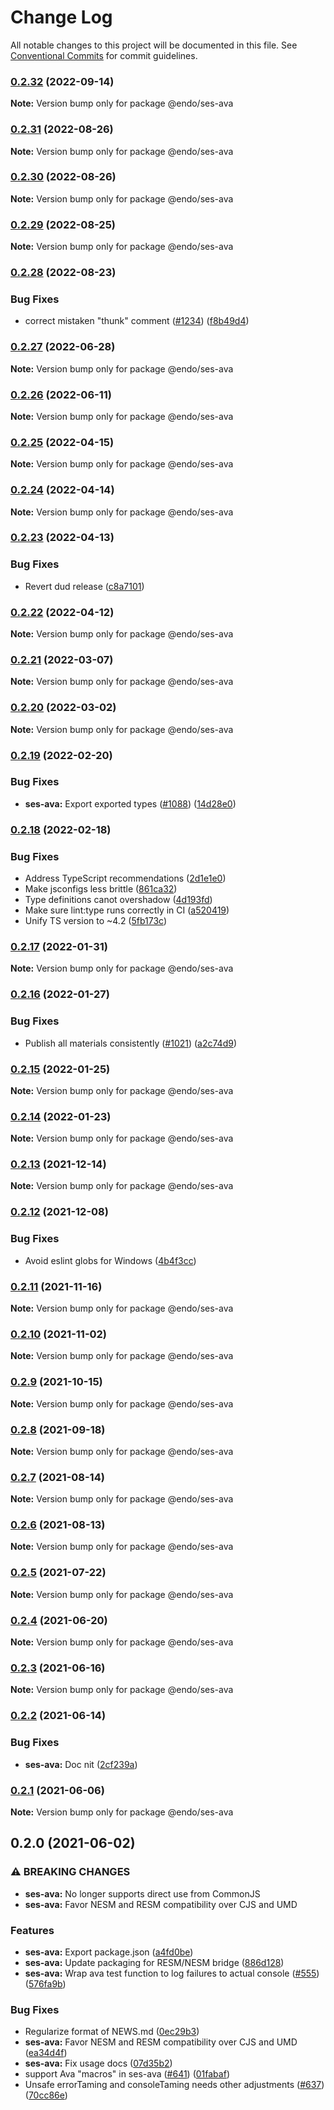 # Change Log

All notable changes to this project will be documented in this file.
See [Conventional Commits](https://conventionalcommits.org) for commit guidelines.

### [0.2.32](https://github.com/endojs/endo/compare/@endo/ses-ava@0.2.31...@endo/ses-ava@0.2.32) (2022-09-14)

**Note:** Version bump only for package @endo/ses-ava





### [0.2.31](https://github.com/endojs/endo/compare/@endo/ses-ava@0.2.30...@endo/ses-ava@0.2.31) (2022-08-26)

**Note:** Version bump only for package @endo/ses-ava





### [0.2.30](https://github.com/endojs/endo/compare/@endo/ses-ava@0.2.29...@endo/ses-ava@0.2.30) (2022-08-26)

**Note:** Version bump only for package @endo/ses-ava





### [0.2.29](https://github.com/endojs/endo/compare/@endo/ses-ava@0.2.28...@endo/ses-ava@0.2.29) (2022-08-25)

**Note:** Version bump only for package @endo/ses-ava





### [0.2.28](https://github.com/endojs/endo/compare/@endo/ses-ava@0.2.27...@endo/ses-ava@0.2.28) (2022-08-23)


### Bug Fixes

* correct mistaken "thunk" comment ([#1234](https://github.com/endojs/endo/issues/1234)) ([f8b49d4](https://github.com/endojs/endo/commit/f8b49d4f4330200aa1619d865b8501f2df4f38d2))



### [0.2.27](https://github.com/endojs/endo/compare/@endo/ses-ava@0.2.26...@endo/ses-ava@0.2.27) (2022-06-28)

**Note:** Version bump only for package @endo/ses-ava





### [0.2.26](https://github.com/endojs/endo/compare/@endo/ses-ava@0.2.25...@endo/ses-ava@0.2.26) (2022-06-11)

**Note:** Version bump only for package @endo/ses-ava





### [0.2.25](https://github.com/endojs/endo/compare/@endo/ses-ava@0.2.24...@endo/ses-ava@0.2.25) (2022-04-15)

**Note:** Version bump only for package @endo/ses-ava





### [0.2.24](https://github.com/endojs/endo/compare/@endo/ses-ava@0.2.23...@endo/ses-ava@0.2.24) (2022-04-14)

**Note:** Version bump only for package @endo/ses-ava





### [0.2.23](https://github.com/endojs/endo/compare/@endo/ses-ava@0.2.22...@endo/ses-ava@0.2.23) (2022-04-13)


### Bug Fixes

* Revert dud release ([c8a7101](https://github.com/endojs/endo/commit/c8a71017d8d7af10a97909c9da9c5c7e59aed939))



### [0.2.22](https://github.com/endojs/endo/compare/@endo/ses-ava@0.2.21...@endo/ses-ava@0.2.22) (2022-04-12)

**Note:** Version bump only for package @endo/ses-ava





### [0.2.21](https://github.com/endojs/endo/compare/@endo/ses-ava@0.2.20...@endo/ses-ava@0.2.21) (2022-03-07)

**Note:** Version bump only for package @endo/ses-ava





### [0.2.20](https://github.com/endojs/endo/compare/@endo/ses-ava@0.2.19...@endo/ses-ava@0.2.20) (2022-03-02)

**Note:** Version bump only for package @endo/ses-ava





### [0.2.19](https://github.com/endojs/endo/compare/@endo/ses-ava@0.2.18...@endo/ses-ava@0.2.19) (2022-02-20)


### Bug Fixes

* **ses-ava:** Export exported types ([#1088](https://github.com/endojs/endo/issues/1088)) ([14d28e0](https://github.com/endojs/endo/commit/14d28e0bacb81b57913d1bd5022d4e7210af2d05))



### [0.2.18](https://github.com/endojs/endo/compare/@endo/ses-ava@0.2.17...@endo/ses-ava@0.2.18) (2022-02-18)


### Bug Fixes

* Address TypeScript recommendations ([2d1e1e0](https://github.com/endojs/endo/commit/2d1e1e0bdd385a514315be908c33b8f8eb157295))
* Make jsconfigs less brittle ([861ca32](https://github.com/endojs/endo/commit/861ca32a72f0a48410fd93b1cbaaad9139590659))
* Type definitions canot overshadow ([4d193fd](https://github.com/endojs/endo/commit/4d193fd3387dadd6f55fd51ad872f10878ef46f9))
* Make sure lint:type runs correctly in CI ([a520419](https://github.com/endojs/endo/commit/a52041931e72cb7b7e3e21dde39c099cc9f262b0))
* Unify TS version to ~4.2 ([5fb173c](https://github.com/endojs/endo/commit/5fb173c05c9427dca5adfe66298c004780e8b86c))



### [0.2.17](https://github.com/endojs/endo/compare/@endo/ses-ava@0.2.16...@endo/ses-ava@0.2.17) (2022-01-31)

**Note:** Version bump only for package @endo/ses-ava





### [0.2.16](https://github.com/endojs/endo/compare/@endo/ses-ava@0.2.15...@endo/ses-ava@0.2.16) (2022-01-27)


### Bug Fixes

* Publish all materials consistently ([#1021](https://github.com/endojs/endo/issues/1021)) ([a2c74d9](https://github.com/endojs/endo/commit/a2c74d9de68a325761d62e1b2187a117ef884571))



### [0.2.15](https://github.com/endojs/endo/compare/@endo/ses-ava@0.2.14...@endo/ses-ava@0.2.15) (2022-01-25)

**Note:** Version bump only for package @endo/ses-ava





### [0.2.14](https://github.com/endojs/endo/compare/@endo/ses-ava@0.2.13...@endo/ses-ava@0.2.14) (2022-01-23)

**Note:** Version bump only for package @endo/ses-ava





### [0.2.13](https://github.com/endojs/endo/compare/@endo/ses-ava@0.2.12...@endo/ses-ava@0.2.13) (2021-12-14)

**Note:** Version bump only for package @endo/ses-ava





### [0.2.12](https://github.com/endojs/endo/compare/@endo/ses-ava@0.2.11...@endo/ses-ava@0.2.12) (2021-12-08)


### Bug Fixes

* Avoid eslint globs for Windows ([4b4f3cc](https://github.com/endojs/endo/commit/4b4f3ccaf3f5e8d53faefb4264db343dd603bf80))



### [0.2.11](https://github.com/endojs/endo/compare/@endo/ses-ava@0.2.10...@endo/ses-ava@0.2.11) (2021-11-16)

**Note:** Version bump only for package @endo/ses-ava





### [0.2.10](https://github.com/endojs/endo/compare/@endo/ses-ava@0.2.9...@endo/ses-ava@0.2.10) (2021-11-02)

**Note:** Version bump only for package @endo/ses-ava





### [0.2.9](https://github.com/endojs/endo/compare/@endo/ses-ava@0.2.8...@endo/ses-ava@0.2.9) (2021-10-15)

**Note:** Version bump only for package @endo/ses-ava





### [0.2.8](https://github.com/endojs/endo/compare/@endo/ses-ava@0.2.7...@endo/ses-ava@0.2.8) (2021-09-18)

**Note:** Version bump only for package @endo/ses-ava





### [0.2.7](https://github.com/endojs/endo/compare/@endo/ses-ava@0.2.6...@endo/ses-ava@0.2.7) (2021-08-14)

**Note:** Version bump only for package @endo/ses-ava





### [0.2.6](https://github.com/endojs/endo/compare/@endo/ses-ava@0.2.5...@endo/ses-ava@0.2.6) (2021-08-13)

**Note:** Version bump only for package @endo/ses-ava





### [0.2.5](https://github.com/endojs/endo/compare/@endo/ses-ava@0.2.4...@endo/ses-ava@0.2.5) (2021-07-22)

**Note:** Version bump only for package @endo/ses-ava





### [0.2.4](https://github.com/endojs/endo/compare/@endo/ses-ava@0.2.3...@endo/ses-ava@0.2.4) (2021-06-20)

**Note:** Version bump only for package @endo/ses-ava





### [0.2.3](https://github.com/endojs/endo/compare/@endo/ses-ava@0.2.2...@endo/ses-ava@0.2.3) (2021-06-16)

**Note:** Version bump only for package @endo/ses-ava





### [0.2.2](https://github.com/endojs/endo/compare/@endo/ses-ava@0.2.1...@endo/ses-ava@0.2.2) (2021-06-14)


### Bug Fixes

* **ses-ava:** Doc nit ([2cf239a](https://github.com/endojs/endo/commit/2cf239af199bc532acd4996bdecf4ef23382fc41))



### [0.2.1](https://github.com/endojs/endo/compare/@endo/ses-ava@0.2.0...@endo/ses-ava@0.2.1) (2021-06-06)

**Note:** Version bump only for package @endo/ses-ava





## 0.2.0 (2021-06-02)


### ⚠ BREAKING CHANGES

* **ses-ava:** No longer supports direct use from CommonJS
* **ses-ava:** Favor NESM and RESM compatibility over CJS and UMD

### Features

* **ses-ava:** Export package.json ([a4fd0be](https://github.com/endojs/endo/commit/a4fd0bedf357d42e866794393a90fff22b23b2a4))
* **ses-ava:** Update packaging for RESM/NESM bridge ([886d128](https://github.com/endojs/endo/commit/886d128e90600b24291c8c9b9d9c7dd6c584efa3))
* **ses-ava:** Wrap ava test function to log failures to actual console ([#555](https://github.com/endojs/endo/issues/555)) ([576fa9b](https://github.com/endojs/endo/commit/576fa9b15ddd9ef36282e5e20daac2acc4f4a114))


### Bug Fixes

* Regularize format of NEWS.md ([0ec29b3](https://github.com/endojs/endo/commit/0ec29b34a18b17cc6b90e5a46575e634714e978e))
* **ses-ava:** Favor NESM and RESM compatibility over CJS and UMD ([ea34d4f](https://github.com/endojs/endo/commit/ea34d4f4763c88ceda6958c6d47c8dc21f04bf32))
* **ses-ava:** Fix usage docs ([07d35b2](https://github.com/endojs/endo/commit/07d35b20751a884a2a41e4da010d1edee7688af9))
* support Ava "macros" in ses-ava ([#641](https://github.com/endojs/endo/issues/641)) ([01fabaf](https://github.com/endojs/endo/commit/01fabafee359205b92276db87453d45575f6c7db))
* Unsafe errorTaming and consoleTaming needs other adjustments ([#637](https://github.com/endojs/endo/issues/637)) ([70cc86e](https://github.com/endojs/endo/commit/70cc86eb400655e922413b99c38818d7b2e79da0))
